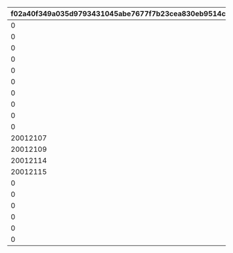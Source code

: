 |f02a40f349a035d9793431045abe7677f7b23cea830eb9514c3df54c69bf91f3|0cd94ad8c4bc0c5cb18a4394256c28343cc77802714ad899d9df8eb2c045a070|f0a029664681dd5f33584f2b9956c2180c9c3f7b75602a6ca047dec367581b67|da24950f02a7baa0c7aa790bd4b84f9998bf2254e481e1a9f5903b3586c53aa6|f9ad997f6061cd72a0bb68ea2b97d818da402f659f3f3218bf4f58fe1c4046a4|c9fafe25c3cebb16cde8983f185f7673b712e3effe57676edf2f68b56cd86d6b|e2b629a5d0e7dcb53f759ccfe1006693581e45a2ffbb2118048d7b1fba13fb2c|
| --- | --- | --- | --- | --- | --- | --- |
|0|10008111|10008101|0|1|1||
|0|10008115|10008112|0|2|1||
|0|10008103|10008101|0|3|3||
|0|10008115|10008105|0|4|3||
|0|150|10008112|0|5|4||
|0|10028111|10028101|0|6|1||
|0|10028115|10028112|0|7|1||
|0|10028103|10028101|0|8|3||
|0|10028115|10028105|0|9|3||
|0|150|10028112|0|10|4||
|20012107|20012104|20012104|0|11|11||
|20012109|20012108|20012108|0|12|11||
|20012114|20012110|20012110|0|13|11||
|20012115|20012115|20012115|0|14|11||
|0|120|20012110|0|15|4||
|0|20008111|20008101|0|16|1||
|0|20008115|20008112|0|17|1||
|0|20008103|20008101|0|18|3||
|0|20008115|20008105|0|19|3||
|0|150|20008112|0|20|4||